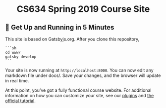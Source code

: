 <h1 align="center">
  CS634 Spring 2019 Course Site
</h1>


## 🚀 Get Up and Running in 5 Minutes
This site is based on Gatsbyjs.org. After you clone this repository, 

    ```sh
    cd www/
    gatsby develop
    ```

Your site is now running at `http://localhost:8000`. You can now edit any markdown file under docs/. Save your changes, and the browser will update in real time. 

At this point, you’ve got a fully functional course website. For additional information on how you can customize your site, see our [plugins](https://gatsbyjs.org/plugins/) and [the official tutorial](https://gatsbyjs.org/tutorial/).